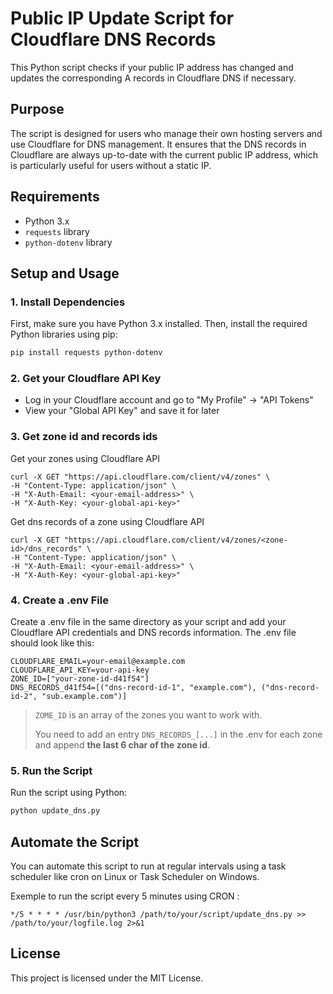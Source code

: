 # Public IP Update Script for Cloudflare DNS Records

This Python script checks if your public IP address has changed and updates the corresponding A records in Cloudflare DNS if necessary.

## Purpose

The script is designed for users who manage their own hosting servers and use Cloudflare for DNS management. It ensures that the DNS records in Cloudflare are always up-to-date with the current public IP address, which is particularly useful for users without a static IP.

## Requirements

- Python 3.x
- `requests` library
- `python-dotenv` library

## Setup and Usage

### 1. Install Dependencies

First, make sure you have Python 3.x installed. Then, install the required Python libraries using pip:

```sh
pip install requests python-dotenv
```

### 2. Get your Cloudflare API Key

- Log in your Cloudflare account and go to "My Profile" -> "API Tokens"
- View your "Global API Key" and save it for later

### 3. Get zone id and records ids

Get your zones using Cloudflare API
```
curl -X GET "https://api.cloudflare.com/client/v4/zones" \
-H "Content-Type: application/json" \
-H "X-Auth-Email: <your-email-address>" \
-H "X-Auth-Key: <your-global-api-key>"
```

Get dns records of a zone using Cloudflare API
```
curl -X GET "https://api.cloudflare.com/client/v4/zones/<zone-id>/dns_records" \
-H "Content-Type: application/json" \
-H "X-Auth-Email: <your-email-address>" \
-H "X-Auth-Key: <your-global-api-key>"
```

### 4. Create a .env File
Create a .env file in the same directory as your script and add your Cloudflare API credentials and DNS records information. The .env file should look like this:

```env
CLOUDFLARE_EMAIL=your-email@example.com
CLOUDFLARE_API_KEY=your-api-key
ZONE_ID=["your-zone-id-d41f54"]
DNS_RECORDS_d41f54=[("dns-record-id-1", "example.com"), ("dns-record-id-2", "sub.example.com")]
```
> `ZOME_ID` is an array of the zones you want to work with.
>
> You need to add an entry `DNS_RECORDS_[...]` in the .env for each zone and append **the last 6 char of the zone id**.

### 5. Run the Script
Run the script using Python:

```sh
python update_dns.py
```

## Automate the Script

You can automate this script to run at regular intervals using a task scheduler like cron on Linux or Task Scheduler on Windows.

Exemple to run the script every 5 minutes using CRON :
```
*/5 * * * * /usr/bin/python3 /path/to/your/script/update_dns.py >> /path/to/your/logfile.log 2>&1
```

## License
This project is licensed under the MIT License.
